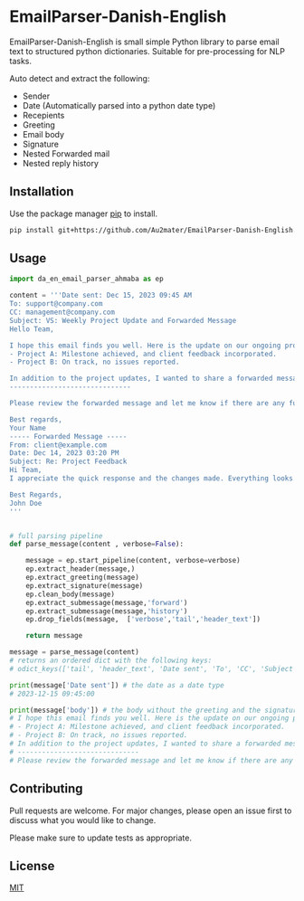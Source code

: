 # EmailParser-Danish-English
EmailParser-Danish-English is small simple Python library to parse email text to structured python dictionaries.
Suitable for pre-processing for NLP tasks.

Auto detect and extract the following:
 - Sender
 - Date (Automatically parsed into a python date type)
 - Recepients
 - Greeting
 - Email body
 - Signature
 - Nested Forwarded mail
 - Nested reply history

## Installation

Use the package manager [pip](https://pip.pypa.io/en/stable/) to install.

```bash
pip install git+https://github.com/Au2mater/EmailParser-Danish-English.git
```

## Usage

```python
import da_en_email_parser_ahmaba as ep

content = '''Date sent: Dec 15, 2023 09:45 AM
To: support@company.com
CC: management@company.com
Subject: VS: Weekly Project Update and Forwarded Message
Hello Team,

I hope this email finds you well. Here is the update on our ongoing projects:
- Project A: Milestone achieved, and client feedback incorporated.
- Project B: On track, no issues reported.

In addition to the project updates, I wanted to share a forwarded message from our client:
------------------------------

Please review the forwarded message and let me know if there are any further actions required.

Best regards,
Your Name
----- Forwarded Message -----
From: client@example.com
Date: Dec 14, 2023 03:20 PM
Subject: Re: Project Feedback
Hi Team,
I appreciate the quick response and the changes made. Everything looks good now. Thanks!

Best Regards,
John Doe
'''


# full parsing pipeline
def parse_message(content , verbose=False):

    message = ep.start_pipeline(content, verbose=verbose)
    ep.extract_header(message,)
    ep.extract_greeting(message)
    ep.extract_signature(message)
    ep.clean_body(message)
    ep.extract_submessage(message,'forward')
    ep.extract_submessage(message,'history')
    ep.drop_fields(message,  ['verbose','tail','header_text'])

    return message

message = parse_message(content)
# returns an ordered dict with the following keys:
# odict_keys(['tail', 'header_text', 'Date sent', 'To', 'CC', 'Subject', 'greeting', 'body', 'signature', 'forward'])

print(message['Date sent']) # the date as a date type
# 2023-12-15 09:45:00

print(message['body']) # the body without the greeting and the signature
# I hope this email finds you well. Here is the update on our ongoing projects:
# - Project A: Milestone achieved, and client feedback incorporated.
# - Project B: On track, no issues reported.
# In addition to the project updates, I wanted to share a forwarded message from our client:
# ------------------------------
# Please review the forwarded message and let me know if there are any further actions required.


```

## Contributing

Pull requests are welcome. For major changes, please open an issue first
to discuss what you would like to change.

Please make sure to update tests as appropriate.

## License

[MIT](https://choosealicense.com/licenses/mit/)
